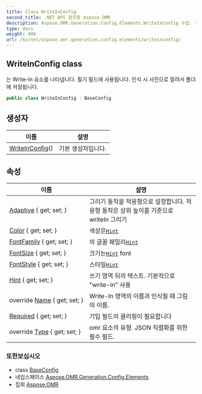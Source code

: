 ```yaml
---
title: Class WriteInConfig
second_title: .NET API 참조용 Aspose.OMR
description: Aspose.OMR.Generation.Config.Elements.WriteInConfig 수업. 는 WriteIn 요소를 나타냅니다. 필기 필드에 사용됩니다. 인식 시 사진으로 잘려서 폴더에 저장됩니다.
type: docs
weight: 400
url: /ko/net/aspose.omr.generation.config.elements/writeinconfig/
---
```

## WriteInConfig class

는 Write-In 요소를 나타냅니다. 필기 필드에 사용됩니다. 인식 시 사진으로 잘려서 폴더에 저장됩니다.

```csharp
public class WriteInConfig : BaseConfig
```

## 생성자

| 이름 | 설명 |
| --- | --- |
| [WriteInConfig](writeinconfig/)() | 기본 생성자입니다. |

## 속성

| 이름 | 설명 |
| --- | --- |
| [Adaptive](../../aspose.omr.generation.config.elements/writeinconfig/adaptive/) { get; set; } | 그리기 동작을 적응형으로 설정합니다. 적응형 동작은 상위 높이를 기준으로 writeIn 그리기 |
| [Color](../../aspose.omr.generation.config.elements/writeinconfig/color/) { get; set; } | 색상은[`Hint`](./hint/) |
| [FontFamily](../../aspose.omr.generation.config.elements/writeinconfig/fontfamily/) { get; set; } | 의 글꼴 패밀리[`Hint`](./hint/) |
| [FontSize](../../aspose.omr.generation.config.elements/writeinconfig/fontsize/) { get; set; } | 크기는[`Hint`](./hint/) font |
| [FontStyle](../../aspose.omr.generation.config.elements/writeinconfig/fontstyle/) { get; set; } | 스타일[`Hint`](./hint/) |
| [Hint](../../aspose.omr.generation.config.elements/writeinconfig/hint/) { get; set; } | 쓰기 영역 뒤의 텍스트. 기본적으로 "write-in" 사용 |
| override [Name](../../aspose.omr.generation.config.elements/writeinconfig/name/) { get; set; } | Write-In 영역의 이름과 인식될 때 그림의 이름. |
| [Required](../../aspose.omr.generation.config.elements/writeinconfig/required/) { get; set; } | 기입 필드의 클리핑이 필요합니다 |
| override [Type](../../aspose.omr.generation.config.elements/writeinconfig/type/) { get; set; } | omr 요소의 유형. JSON 직렬화를 위한 필수 필드. |

### 또한보십시오

* class [BaseConfig](../../aspose.omr.generation.config/baseconfig/)
* 네임스페이스 [Aspose.OMR.Generation.Config.Elements](../../aspose.omr.generation.config.elements/)
* 집회 [Aspose.OMR](../../)


